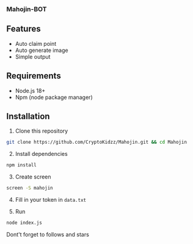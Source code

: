 ### Mahojin-BOT

## Features
- Auto claim point
- Auto generate image
- Simple output

## Requirements
- Node.js 18+
- Npm (node package manager)

## Installation
1. Clone this repository
```bash
git clone https://github.com/CryptoKidzz/Mahojin.git && cd Mahojin
```
2. Install dependencies
```bash
npm install
```
3. Create screen
```bash
screen -S mahojin
```
4. Fill in your token in `data.txt`

5. Run 
```bash
node index.js
```

Dont't forget to follows and stars
